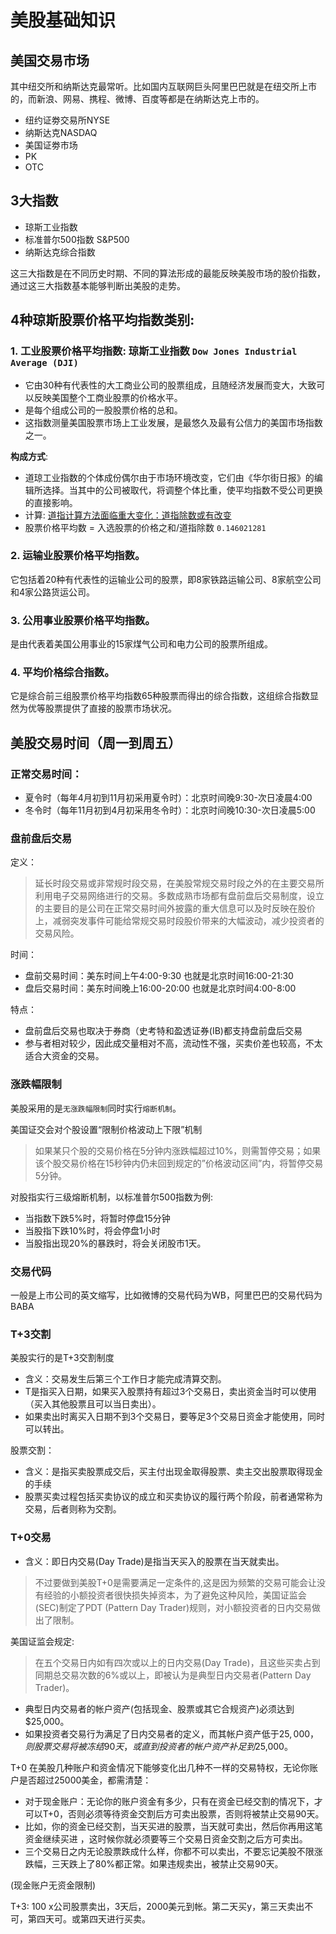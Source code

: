 # 美股基础知识

## 美国交易市场

其中纽交所和纳斯达克最常听。比如国内互联网巨头阿里巴巴就是在纽交所上市的，而新浪、网易、携程、微博、百度等都是在纳斯达克上市的。
- 纽约证劵交易所NYSE
- 纳斯达克NASDAQ
- 美国证劵市场
- PK
- OTC

## 3大指数

- 琼斯工业指数
- 标准普尔500指数 S&P500
- 纳斯达克综合指数

这三大指数是在不同历史时期、不同的算法形成的最能反映美股市场的股价指数，通过这三大指数基本能够判断出美股的走势。

## 4种琼斯股票价格平均指数类别:

### 1. 工业股票价格平均指数: 琼斯工业指数 `Dow Jones Industrial Average (DJI)`

- 它由30种有代表性的大工商业公司的股票组成，且随经济发展而变大，大致可以反映美国整个工商业股票的价格水平。
- 是每个组成公司的一股股票价格的总和。
- 这指数测量美国股票市场上工业发展，是最悠久及最有公信力的美国市场指数之一。

**构成方式**:

- 道琼工业指数的个体成份偶尔由于市场环境改变，它们由《华尔街日报》的编辑所选择。当其中的公司被取代，将调整个体比重，使平均指数不受公司更换的直接影响。
- 计算: [道指计算方法面临重大变化：道指除数或有改变](http://usstock.jrj.com.cn/2017/09/02033323047873.shtml)
- 股票价格平均数 = 入选股票的价格之和/道指除数 `0.146021281`

### 2. 运输业股票价格平均指数。
它包括着20种有代表性的运输业公司的股票，即8家铁路运输公司、8家航空公司和4家公路货运公司。

### 3. 公用事业股票价格平均指数。
是由代表着美国公用事业的15家煤气公司和电力公司的股票所组成。

### 4. 平均价格综合指数。
它是综合前三组股票价格平均指数65种股票而得出的综合指数，这组综合指数显然为优等股票提供了直接的股票市场状况。


## 美股交易时间（周一到周五）

### 正常交易时间：

- 夏令时（每年4月初到11月初采用夏令时）：北京时间晚9:30-次日凌晨4:00
- 冬令时（每年11月初到4月初采用冬令时）：北京时间晚10:30-次日凌晨5:00



### 盘前盘后交易

定义：

> 延长时段交易或非常规时段交易，在美股常规交易时段之外的在主要交易所利用电子交易网络进行的交易。多数成熟市场都有盘前盘后交易制度，设立的主要目的是公司在正常交易时间外披露的重大信息可以及时反映在股价上，减弱突发事件可能给常规交易时段股价带来的大幅波动，减少投资者的交易风险。

时间：

- 盘前交易时间：美东时间上午4:00-9:30 也就是北京时间16:00-21:30
- 盘后交易时间：美东时间晚上16:00-20:00 也就是北京时间4:00-8:00


特点：

- 盘前盘后交易也取决于券商（史考特和盈透证券(IB)都支持盘前盘后交易
- 参与者相对较少，因此成交量相对不高，流动性不强，买卖价差也较高，不太适合大资金的交易。



### 涨跌幅限制

美股采用的是`无涨跌幅限制`同时实行`熔断机制`。

美国证交会对个股设置“限制价格波动上下限”机制
> 如果某只个股的交易价格在5分钟内涨跌幅超过10%，则需暂停交易；如果该个股交易价格在15秒钟内仍未回到规定的”价格波动区间”内，将暂停交易5分钟。

对股指实行三级熔断机制，以标准普尔500指数为例:
- 当指数下跌5%时，将暂时停盘15分钟
- 当股指下跌10%时，将会停盘1小时
- 当股指出现20%的暴跌时，将会关闭股市1天。

### 交易代码

一般是上市公司的英文缩写，比如微博的交易代码为WB，阿里巴巴的交易代码为BABA

### T+3交割

美股实行的是T+3交割制度
- 含义：交易发生后第三个工作日才能完成清算交割。
- T是指买入日期，如果买入股票持有超过3个交易日，卖出资金当时可以使用（买入其他股票且可以当日卖出）。
- 如果卖出时离买入日期不到3个交易日，要等足3个交易日资金才能使用，同时可以转出。


股票交割：
- 含义：是指买卖股票成交后，买主付出现金取得股票、卖主交出股票取得现金的手续
- 股票买卖过程包括买卖协议的成立和买卖协议的履行两个阶段，前者通常称为交易，后者则称为交割。

### T+0交易

- 含义：即日内交易(Day Trade)是指当天买入的股票在当天就卖出。

> 不过要做到美股T+0是需要满足一定条件的,这是因为频繁的交易可能会让没有经验的小额投资者很快损失掉资本，为了避免这种风险，美国证监会(SEC)制定了PDT (Pattern Day Trader)规则，对小额投资者的日内交易做出了限制。

美国证监会规定:

> 在五个交易日内如有四次或以上的日内交易(Day Trade)，且这些买卖占到同期总交易次数的6%或以上，即被认为是典型日内交易者(Pattern Day Trader)。

- 典型日内交易者的帐户资产(包括现金、股票或其它合规资产)必须达到$25,000。
- 如果投资者交易行为满足了日内交易者的定义，而其帐户资产低于$25,000，则股票交易将被冻结90天，或直到投资者的帐户资产补足到$25,000。


T+0 在美股几种账户和资金情况下能够变化出几种不一样的交易特权，无论你账户是否超过25000美金，都需清楚：

- 对于现金账户：无论你的账户资金有多少，只有在资金已经交割的情况下，才可以T+0，否则必须等待资金交割后方可卖出股票，否则将被禁止交易90天。
- 比如，你的资金已经交割，当天买进的股票，当天就可卖出，然后你再用这笔资金继续买进 ，这时候你就必须要等三个交易日资金交割之后方可卖出。
- 三个交易日之内无论股票跌成什么样，你都不可以卖出，不要忘记美股不限涨跌幅，三天跌上了80%都正常。如果违规卖出，被禁止交易90天。

(现金账户无资金限制)

T+3:  100 x公司股票卖出，3天后，2000美元到帐。第二天买y，第三天卖出不可，第四天可。或第四天进行买卖。


